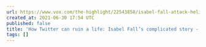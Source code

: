 ```yaml
---
url: https://www.vox.com/the-highlight/22543858/isabel-fall-attack-helicopter
created_at: 2021-06-30 17:54 UTC
published: false
title: 'How Twitter can ruin a life: Isabel Fall’s complicated story - Vox'
tags: []
---
```



